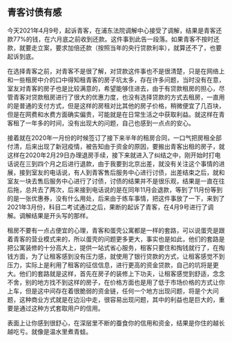 ## 青客讨债有感

今天2021年4月9号，起诉青客，在浦东法院调解中心接受了调解，结果是青客还款77%的钱，在六月底之前收到还款。这件事到此告一段落。如果青客不按时还款，就要走立案，要求加倍还款（按照当年的央行贷款利率），就算还不了，也要起诉到底。

在选择青客之前，对青客不是很了解，对贷款这件事也不是很清楚，只是在网络上和一些租房中介的口中得知租青客的房子坑太多，存在许多问题，当时没有在意，室友对青客的房子也是比较满意的，希望能够住进去，由于有贷款租房的担心，尽管青客对贷款租房进行了很大的优惠力度，也没有选择贷款的方式去租房，一直用的是普通的支付方式，但是这样的房租对比其他的房子价格，稍微便宜了几百块，但是在网费和水费方面确实偏贵，可能就是在日常生活之中获取利益。就这样在青客租了一年多的时间，没有出现大的问题，自己也感到一点点的安心。

接着就在2020年一月份的时候签订了接下来半年的租房合同，一口气把房租全部付清，后来出现了新冠疫情，被告知由于资金的原因，要搬出青客出租的房子，就这样在2020年2月29日办理退房手续，接下来就进入了纠结之中，刚开始时打电话说在三到四个月之后进行退款，由于我要到北京出差，就没有关注这个事情的进展，接到室友的电话说，有人到青客售后服务中心进行讨债，出差结束之后，就和室友一块去售后服务中心进行了讨债，讨债的结果并不是很乐观，结果是一直在往后拖，总共去了两次，后来接到电话说的是在同年11月会退款，等到了11月份等到的是一张优惠券，没有什么用处，后来由于练车事情，把这件事放了一下，来到了2021年3月份，科目二考试通过之后，果断的起诉了青客，在4月9号进行了调解。调解结果是开头写的那样。

租房不要有一点占便宜的心理，青客和蛋壳公寓都是一样的套路，可以说蛋壳是跟着青客的营业模式来的，所以蛋壳的问题更多更大，事实也是如此，他们的套路是把公寓装修的十分高大上，提供一站式省心服务，租客只要住和掏钱就行了，在掏钱方面，为了让租客感到没有压力感，就使用了银行贷款的方式，让租客感觉不到压力，实际上是利用了租客的征信信息，进行更高的资金贷款，自己的坑将是更大。他们的套路就是这样，首先在房子的装修上下功夫，让租客感觉到舒适，念念不舍，别的地方找不到这样的房子，在价格方面也是用了低于市场价格的方式让你上车，但是这中间存在着很脆弱的资金链，任何一个地方出现问题，将是个大问题，这种商业方式就是在边沿中走，很容易出现问题，其中的利益也是巨大的，重要是通过这种方式套取用户的信用。

表面上让你感到很舒心，在深层里不断的蚕食你的信用和资金，结果是你住的越长越吃亏。就像是温水里煮青蛙。

